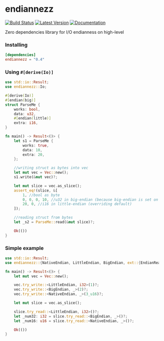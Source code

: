 endiannezz
==========
[![Build Status](https://travis-ci.org/Frago9876543210/endiannezz.svg?branch=master)](https://travis-ci.org/Frago9876543210/endiannezz)
[![Latest Version](https://img.shields.io/crates/v/endiannezz.svg)](https://crates.io/crates/endiannezz)
[![Documentation](https://docs.rs/endiannezz/badge.svg)](https://docs.rs/endiannezz/)

Zero dependencies library for I/O endianness on high-level

### Installing
```toml
[dependencies]
endiannezz = "0.4"
```
### Using `#[derive(Io)]`
```rust
use std::io::Result;
use endiannezz::Io;

#[derive(Io)]
#[endian(big)]
struct ParseMe {
    works: bool,
    data: u32,
    #[endian(little)]
    extra: i16,
}

fn main() -> Result<()> {
    let s1 = ParseMe {
        works: true,
        data: 10,
        extra: 20,
    };

    //writing struct as bytes into vec
    let mut vec = Vec::new();
    s1.write(&mut vec)?;

    let mut slice = vec.as_slice();
    assert_eq!(slice, &[
        1, //bool as byte
        0, 0, 0, 10, //u32 in big-endian (because big-endian is set on top place struct as default)
        20, 0, //i16 in little-endian (overriding default)
    ]);

    //reading struct from bytes
    let _s2 = ParseMe::read(&mut slice)?;

    Ok(())
}
```

### Simple example
```rust
use std::io::Result;
use endiannezz::{NativeEndian, LittleEndian, BigEndian, ext::{EndianReader, EndianWriter}};

fn main() -> Result<()> {
    let mut vec = Vec::new();

    vec.try_write::<LittleEndian, i32>(1)?;
    vec.try_write::<BigEndian, _>(2)?;
    vec.try_write::<NativeEndian, _>(3_u16)?;

    let mut slice = vec.as_slice();

    slice.try_read::<LittleEndian, i32>()?;
    let _num32: i32 = slice.try_read::<BigEndian, _>()?;
    let _num16: u16 = slice.try_read::<NativeEndian, _>()?;

    Ok(())
}
```
